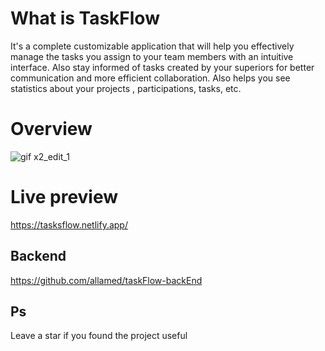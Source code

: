 # What is TaskFlow 
It's a complete customizable application that will help you effectively manage the tasks you assign to your team members with an intuitive interface. Also stay informed of tasks created by your superiors for better communication and more efficient collaboration. Also helps you see statistics about your projects , participations, tasks, etc.

# Overview

![gif x2_edit_1](https://user-images.githubusercontent.com/93490149/221445272-57571d82-f2ab-4ab3-b2ae-04069e919a83.gif)

# Live preview
https://tasksflow.netlify.app/


## Backend 
https://github.com/allamed/taskFlow-backEnd

## Ps
Leave a star if you found the project useful



